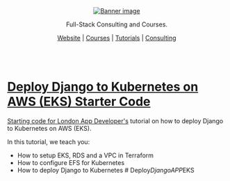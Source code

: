 <div align="center">
    <a href="https://londonappdeveloper.com" target="_blank">
        <img src="https://londonappdeveloper.com/wp-content/uploads/2024/11/banner.svg" alt="Banner image" />
    </a>
</div>

<div align="center">
    <p>Full-Stack Consulting and Courses.</p>
    <a href="https://londonappdeveloper.com" target="_blank">Website</a> |
    <a href="https://londonappdeveloper.teachable.com/" target="_blank">Courses</a> |
    <a href="https://londonappdeveloper.com/tutorials/" target="_blank">Tutorials</a> |
    <a href="https://londonappdeveloper.com/consulting/" target="_blank">Consulting
</div>

<br /><br >

# Deploy Django to Kubernetes on AWS (EKS) Starter Code

Starting code for [London App Developer's](https://londonappdeveloper.com) tutorial on how to deploy Django to Kubernetes on AWS (EKS).

In this tutorial, we teach you:

 * How to setup EKS, RDS and a VPC in Terraform
 * How to configure EFS for Kubernetes
 * How to deploy Django to Kubernetes
#   D e p l o y _ D j a n g o A P P _ E K S  
 